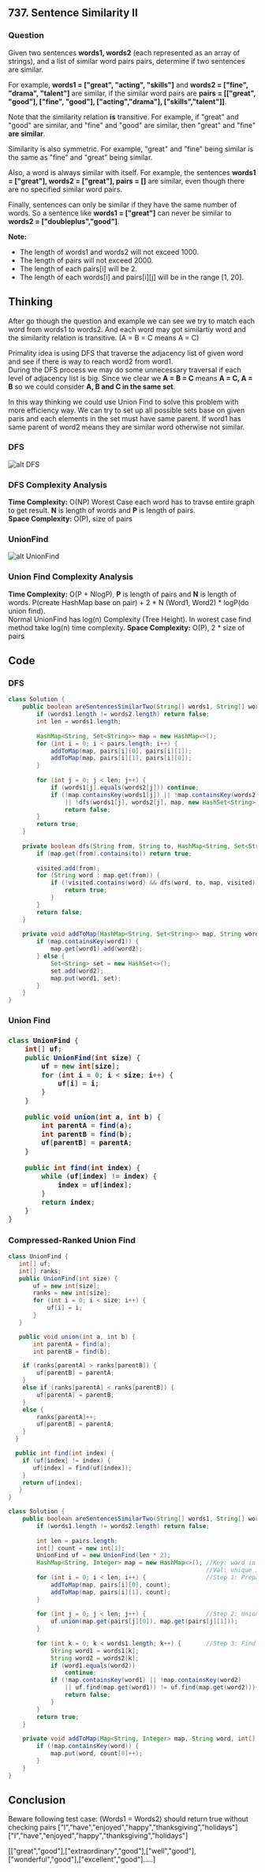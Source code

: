 <h2>737. Sentence Similarity II</h2>
<h3>Question</h3>

Given two sentences **words1, words2** (each represented as an array of strings), and a list of similar word pairs pairs, determine if two sentences are similar.

For example, **words1 = ["great", "acting", "skills"]** and **words2 = ["fine", "drama", "talent"]** are similar,   if the similar word pairs are **pairs = [["great", "good"], ["fine", "good"], ["acting","drama"], ["skills","talent"]]**.

Note that the similarity relation **is** transitive. For example, if "great" and "good" are similar, and "fine" and "good" are similar, then "great" and "fine" **are similar**.

Similarity is also symmetric. For example, "great" and "fine" being similar is the same as "fine" and "great" being similar.

Also, a word is always similar with itself. For example, the sentences **words1 = ["great"], words2 = ["great"], pairs = []** are similar, even though there are no specified similar word pairs.

Finally, sentences can only be similar if they have the same number of words. So a sentence like **words1 = ["great"]** can never be similar to **words2 = ["doubleplus","good"]**.

**Note:**

* The length of words1 and words2 will not exceed 1000.
* The length of pairs will not exceed 2000.
* The length of each pairs[i] will be 2.
* The length of each words[i] and pairs[i][j] will be in the range [1, 20].

<h2>Thinking</h2>

After go though the question and example we can see we try to match each word from words1 to words2. And each word may got similartiy word and the similarity relation is transitive. (A = B = C means A = C)  

Primality idea is using DFS that traverse the adjacency list of given word and see if there is way to reach word2 from word1.  
During the DFS process we may do some unnecessary traversal if each level of adjacency list is big.  Since we clear we **A = B = C** means **A = C, A = B** so we could consider **A, B and C in the same set**.  

In this way thinking we could use Union Find to solve this problem with more efficiency way.  We can try to set up all possible sets base on given paris and each elements in the set must have same parent. If word1 has same parent of word2 means they are similar word otherwise not similar.  

<h3>DFS</h3>

![alt DFS](https://github.com/junj0619/CodeLab/blob/master/src/CS1802/Images/LC737_DFS.JPG "DFS")


<h3>DFS Complexity Analysis</h3>

**Time Complexity:**  O(NP) Worest Case each word has to travse entire graph to get result. **N** is length of words and **P** is length of pairs.  
**Space Complexity:** O(P), size of pairs

<h3>UnionFind</h3>

![alt UnionFind](https://github.com/junj0619/CodeLab/blob/master/src/CS1802/Images/SentenceSimilarityII.JPG "UnionFind")

<h3>Union Find Complexity Analysis</h3>

**Time Complexity:** O(P + NlogP), **P** is length of pairs and **N** is length of words. P(create HashMap base on pair) + 2 * N (Word1, Word2) * logP(do union find).  
Normal UnionFind has log(n) Complexity (Tree Height). In worest case find method take log(n) time complexity.
**Space Complexity:** O(P), 2 * size of pairs

<h2>Code</h2>

<h3>DFS</h3>

```java
class Solution {
    public boolean areSentencesSimilarTwo(String[] words1, String[] words2, String[][] pairs) {
        if (words1.length != words2.length) return false;
        int len = words1.length;
        
        HashMap<String, Set<String>> map = new HashMap<>();
        for (int i = 0; i < pairs.length; i++) {
            addToMap(map, pairs[i][0], pairs[i][1]);
            addToMap(map, pairs[i][1], pairs[i][0]);
        }
        
        for (int j = 0; j < len; j++) {            
            if (words1[j].equals(words2[j])) continue;            
            if (!map.containsKey(words1[j]) || !map.containsKey(words2[j]) 
                || !dfs(words1[j], words2[j], map, new HashSet<String>())) 
                return false;            
        }
        return true;
    }
    
    private boolean dfs(String from, String to, HashMap<String, Set<String>> map, HashSet<String> visited) {
        if (map.get(from).contains(to)) return true;
        
        visited.add(from);        
        for (String word : map.get(from)) {        
            if (!visited.contains(word) && dfs(word, to, map, visited)) {
                return true;
            }
        }
        return false;
    }
    
    private void addToMap(HashMap<String, Set<String>> map, String word1, String word2) {
        if (map.containsKey(word1)) {
            map.get(word1).add(word2);
        } else {
            Set<String> set = new HashSet<>();
            set.add(word2);
            map.put(word1, set);
        }
    }        
}
```
<h3>Union Find<h3>

```java
class UnionFind {
    int[] uf;
    public UnionFind(int size) {
        uf = new int[size];
        for (int i = 0; i < size; i++) {
            uf[i] = i;
        }
    }

    public void union(int a, int b) {
        int parentA = find(a);
        int parentB = find(b);
        uf[parentB] = parentA;
    }

    public int find(int index) {
        while (uf[index] != index) {
            index = uf[index];
        }
        return index;
    }
} 
```

<h3>Compressed-Ranked Union Find</h3>

```java
class UnionFind {
   int[] uf;
   int[] ranks;
   public UnionFind(int size) {
       uf = new int[size];
       ranks = new int[size];
       for (int i = 0; i < size; i++) {
           uf[i] = i;
       }
   }

   public void union(int a, int b) {
       int parentA = find(a);
       int parentB = find(b);

    if (ranks[parentA] > ranks[parentB]) {
        uf[parentB] = parentA;                                
    } 
    else if (ranks[parentA] < ranks[parentB]) {
        uf[parentA] = parentB;    
    } 
    else {
        ranks[parentA]++;
        uf[parentB] = parentA;   
    }                                        
  }

  public int find(int index) {
    if (uf[index] != index) {
       uf[index] = find(uf[index]);
    }
    return uf[index];
   }                
}


```
```java
class Solution {    
    public boolean areSentencesSimilarTwo(String[] words1, String[] words2, String[][] pairs) {
        if (words1.length != words2.length) return false;
        
        int len = pairs.length;        
        int[] count = new int[1];
        UnionFind uf = new UnionFind(len * 2);
        HashMap<String, Integer> map = new HashMap<>(); //Key: word in pairs, 
                                                        //Val: unique index for UnionFind           
        for (int i = 0; i < len; i++) {                 //Step 1: Prepare UnionFind
            addToMap(map, pairs[i][0], count);
            addToMap(map, pairs[i][1], count);
        }
        
        for (int j = 0; j < len; j++) {                 //Step 2: Union Pairs
            uf.union(map.get(pairs[j][0]), map.get(pairs[j][1]));
        }
        
        for (int k = 0; k < words1.length; k++) {       //Step 3: Find Parent and Compare 
            String word1 = words1[k];
            String word2 = words2[k];
            if (word1.equals(word2))
                continue;
            if (!map.containsKey(word1) || !map.containsKey(word2) 
                || uf.find(map.get(word1)) != uf.find(map.get(word2))){
                return false;
            }                        
        }
        return true;        
    }
    
    private void addToMap(Map<String, Integer> map, String word, int[] count) {
        if (!map.containsKey(word)) {
            map.put(word, count[0]++);
        }
    }      
}
```


<h2>Conclusion</h2>

Beware following test case: (Words1 = Words2) should return true without checking pairs
["I","have","enjoyed","happy","thanksgiving","holidays"]  
["I","have","enjoyed","happy","thanksgiving","holidays"] 

[["great","good"],["extraordinary","good"],["well","good"],["wonderful","good"],["excellent","good"].....]

